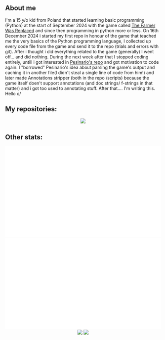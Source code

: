 <h2>
  About me
</h2>
<p>
  I'm a 15 y/o kid from Poland that started learning basic programming (Python) at the start of September 2024 with the game called <a href='https://store.steampowered.com/app/2060160/The_Farmer_Was_Replaced/'>The Farmer Was Replaced</a> and since then programming in python more or less. On 16th December 2024 i started my first repo in honour of the game that teached me the very basics of the Python programming language, I collected up every code file from the game and send it to the repo (trials and errors with git). After i thought i did everything related to the game (generally) I went off... and did nothing. During the next week after that I stopped coding entirely, untill i got interested in <a href='https://github.com/Pesinario/The-Farmer-Was-Replaced'>Pesinario's repo</a> and got motivation to code again. I "borrowed" Pesinario's idea about parsing the game's output and caching it in another file(I didn't steal a single line of code from him!) and later made Annotations stripper (both in the repo /scripts) because the game itself doen't support annotations (and doc strings/ f-strings in that matter) and i got too used to annotating stuff. After that.... I'm writing this. Hello o/</p>
<h2>
  My repositories:
</h2>
<div align='center'>
  <a href='https://github.com/EasternFarmer/The-Farmer-Was-Replaced'><img src='https://github-readme-stats.vercel.app/api/pin/?username=EasternFarmer&repo=The-Farmer-Was-Replaced&theme=transparent'></a>
  <!-- <img src='https://github-readme-stats.vercel.app/api/pin/?username=EasternFarmer&repo=EasternFarmer&theme=transparent'> -->
</div>
<h2>
  Other stats:
</h2>
<div align="center">
  <a href="https://github.com/rahul-jha98/github-stats-transparent">
    <img src="https://raw.githubusercontent.com/EasternFarmer/github-stats-transparent/output/generated/overview.svg">
    <img src="https://raw.githubusercontent.com/EasternFarmer/github-stats-transparent/output/generated/languages.svg">
  </a>
  <br>
  <a>
    <img src="http://github-profile-summary-cards.vercel.app/api/cards/productive-time?username=EasternFarmer&theme=transparent&utcOffset=1">
    <img src='http://github-profile-summary-cards.vercel.app/api/cards/most-commit-language?username=EasternFarmer&theme=transparent'>
  </a>
</div>
